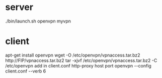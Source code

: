 # server
./bin/launch.sh openvpn myvpn

# client
apt-get install openvpn
wget -O /etc/openvpn/vpnaccess.tar.bz2 http://FIP/vpnaccess.tar.bz2
tar -xjvf /etc/openvpn/vpnaccess.tar.bz2 -C /etc/openvpn
add in client.conf
  http-proxy host port
openvpn --config client.conf --verb 6

